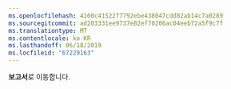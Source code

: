```yaml
---
ms.openlocfilehash: 4160c41522f7792ebe438047cdd82ab14c7a0289
ms.sourcegitcommit: ad203331ee9737e82ef70206ac04eeb72a5f9c7f
ms.translationtype: MT
ms.contentlocale: ko-KR
ms.lasthandoff: 06/18/2019
ms.locfileid: "67229163"
---
```

**보고서**로 이동합니다.